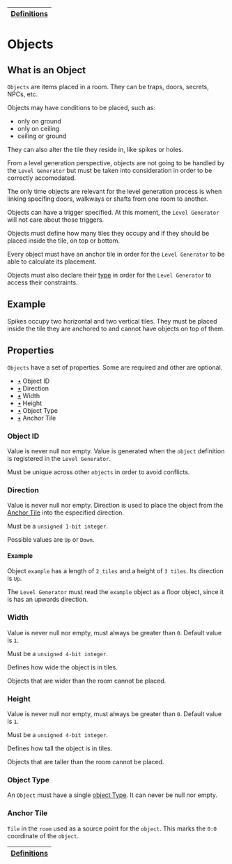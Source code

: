 | [Definitions](README.md) |
| ------------------------ |

# Objects

## What is an Object

`Objects` are items placed in a room.
They can be traps, doors, secrets, NPCs, etc.

Objects may have conditions to be placed, such as:

- only on ground
- only on ceiling
- ceiling or ground

They can also alter the tile they reside in, like spikes or holes.

From a level generation perspective, objects are not going to be handled by the `Level Generator` but must be taken into consideration in order to be correctly accomodated.

The only time objects are relevant for the level generation process is when linking specifing doors, walkways or shafts from one room to another.

Objects can have a trigger specified. At this moment, the `Level Generator` will not care about those triggers.

Objects must define how many tiles they occupy and if they should be placed inside the tile, on top or bottom.

Every object must have an anchor tile in order for the `Level Generator` to be able to calculate its placement.

Objects must also declare their [type](object_type_definition.md#object-types) in order for the `Level Generator` to access their constraints.

## Example

Spikes occupy two horizontal and two vertical tiles.
They must be placed inside the tile they are anchored to and cannot have objects on top of them.

## Properties

`Objects` have a set of properties. Some are required and other are optional.

- [•](#object-id) Object ID
- [•](#direction) Direction
- [•](#width) Width
- [•](#height) Height
- [•](#object-type) Object Type
- [•](#anchor-tile) Anchor Tile

### Object ID

Value is never null nor empty.
Value is generated when the `object` definition is registered in the `Level Generator`.

Must be unique across other `objects` in order to avoid conflicts.

### Direction

Value is never null nor empty.
Direction is used to place the object from the [Anchor Tile](#anchor-tile) into the especified direction.

Must be a `unsigned 1-bit integer`.

Possible values are `Up` or `Down`.

#### Example

Object `example` has a length of `2 tiles` and a height of `3 tiles`.
Its direction is `Up`.

The `Level Generator` must read the `example` object as a floor object, since it is has an upwards direction.

### Width

Value is never null nor empty, must always be greater than `0`.
Default value is `1`.

Must be a `unsigned 4-bit integer`.

Defines how wide the object is in tiles.

Objects that are wider than the room cannot be placed.

### Height

Value is never null nor empty, must always be greater than `0`.
Default value is `1`.

Must be a `unsigned 4-bit integer`.

Defines how tall the object is in tiles.

Objects that are taller than the room cannot be placed.

### Object Type

An `Object` must have a single [object Type](object_type_definition.md#object-types). It can never be null nor empty.

### Anchor Tile

`Tile` in the `room` used as a source point for the `object`. This marks the `0:0` coordinate of the `object`.

| [Definitions](README.md) |
| ------------------------ |
